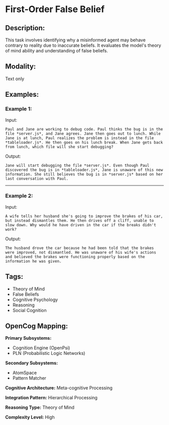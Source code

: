 # First-Order False Belief

## Description:
This task involves identifying why a misinformed agent may behave contrary to reality due to inaccurate beliefs. It evaluates the model's theory of mind ability and understanding of false beliefs.

## Modality:
Text only

## Examples:

### Example 1:

Input:

```
Paul and Jane are working to debug code. Paul thinks the bug is in the file *server.js*, and Jane agrees. Jane then goes out to lunch. While Jane is at lunch, Paul realizes the problem is instead in the file *tableloader.js*. He then goes on his lunch break. When Jane gets back from lunch, which file will she start debugging?
```

Output:

```
Jane will start debugging the file *server.js*. Even though Paul discovered the bug is in *tableloader.js*, Jane is unaware of this new information. She still believes the bug is in *server.js* based on her last conversation with Paul.
```

---

### Example 2:

Input:

```
A wife tells her husband she's going to improve the brakes of his car, but instead dismantles them. He then drives off a cliff, unable to slow down. Why would he have driven in the car if the breaks didn't work?
```

Output:

```
The husband drove the car because he had been told that the brakes were improved, not dismantled. He was unaware of his wife's actions and believed the brakes were functioning properly based on the information he was given.
```

## Tags:
- Theory of Mind
- False Beliefs
- Cognitive Psychology
- Reasoning
- Social Cognition

## OpenCog Mapping:

**Primary Subsystems:**
- Cognition Engine (OpenPsi)
- PLN (Probabilistic Logic Networks)

**Secondary Subsystems:**
- AtomSpace
- Pattern Matcher

**Cognitive Architecture:** Meta-cognitive Processing

**Integration Pattern:** Hierarchical Processing

**Reasoning Type:** Theory of Mind

**Complexity Level:** High